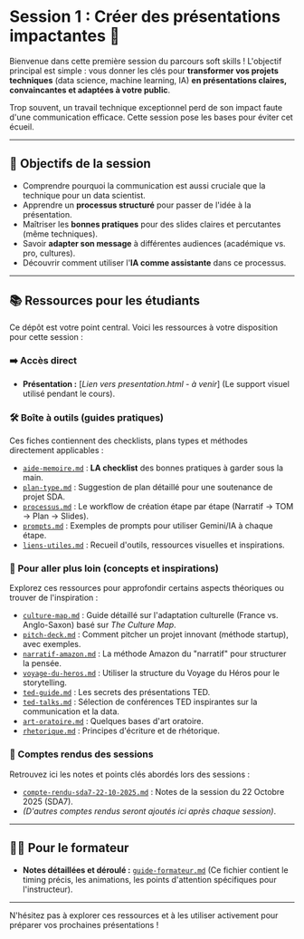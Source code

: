 # Session 1 : Créer des présentations impactantes 📢

Bienvenue dans cette première session du parcours soft skills ! L'objectif principal est simple : vous donner les clés pour **transformer vos projets techniques** (data science, machine learning, IA) **en présentations claires, convaincantes et adaptées à votre public**.

Trop souvent, un travail technique exceptionnel perd de son impact faute d'une communication efficace. Cette session pose les bases pour éviter cet écueil.

---

## 🎯 Objectifs de la session

* Comprendre pourquoi la communication est aussi cruciale que la technique pour un data scientist.
* Apprendre un **processus structuré** pour passer de l'idée à la présentation.
* Maîtriser les **bonnes pratiques** pour des slides claires et percutantes (même techniques).
* Savoir **adapter son message** à différentes audiences (académique vs. pro, cultures).
* Découvrir comment utiliser l'**IA comme assistante** dans ce processus.

---

## 📚 Ressources pour les étudiants

Ce dépôt est votre point central. Voici les ressources à votre disposition pour cette session :

### ➡️ Accès direct

* **Présentation :** [*Lien vers presentation.html - à venir*] (Le support visuel utilisé pendant le cours).

### 🛠️ Boîte à outils (guides pratiques)

Ces fiches contiennent des checklists, plans types et méthodes directement applicables :

* [`aide-memoire.md`](./boite-a-outils/aide-memoire.md) : **LA checklist** des bonnes pratiques à garder sous la main.
* [`plan-type.md`](./boite-a-outils/plan-type.md) : Suggestion de plan détaillé pour une soutenance de projet SDA.
* [`processus.md`](./boite-a-outils/processus.md) : Le workflow de création étape par étape (Narratif -> TOM -> Plan -> Slides).
* [`prompts.md`](./boite-a-outils/prompts.md) : Exemples de prompts pour utiliser Gemini/IA à chaque étape.
* [`liens-utiles.md`](./boite-a-outils/liens-utiles.md) : Recueil d'outils, ressources visuelles et inspirations.

### 🧠 Pour aller plus loin (concepts et inspirations)

Explorez ces ressources pour approfondir certains aspects théoriques ou trouver de l'inspiration :

* [`culture-map.md`](./ressources/culture-map.md) : Guide détaillé sur l'adaptation culturelle (France vs. Anglo-Saxon) basé sur *The Culture Map*.
* [`pitch-deck.md`](./ressources/pitch-deck.md) : Comment pitcher un projet innovant (méthode startup), avec exemples.
* [`narratif-amazon.md`](./ressources/narratif-amazon.md) : La méthode Amazon du "narratif" pour structurer la pensée.
* [`voyage-du-heros.md`](./ressources/voyage-du-heros.md) : Utiliser la structure du Voyage du Héros pour le storytelling.
* [`ted-guide.md`](./ressources/ted-guide.md) : Les secrets des présentations TED.
* [`ted-talks.md`](./ressources/ted-talks.md) : Sélection de conférences TED inspirantes sur la communication et la data.
* [`art-oratoire.md`](./ressources/art-oratoire.md) : Quelques bases d'art oratoire.
* [`rhetorique.md`](./ressources/rhetorique.md) : Principes d'écriture et de rhétorique.

### 📝 Comptes rendus des sessions

Retrouvez ici les notes et points clés abordés lors des sessions :

* [`compte-rendu-sda7-22-10-2025.md`](./comptes-rendus/compte-rendu-sda7-22-10-2025.md) : Notes de la session du 22 Octobre 2025 (SDA7).
* *(D'autres comptes rendus seront ajoutés ici après chaque session)*.

---

## 🧑‍🏫 Pour le formateur

* **Notes détaillées et déroulé :** [`guide-formateur.md`](./kit-formateur/guide-formateur.md) (Ce fichier contient le timing précis, les animations, les points d'attention spécifiques pour l'instructeur).

---

N'hésitez pas à explorer ces ressources et à les utiliser activement pour préparer vos prochaines présentations !